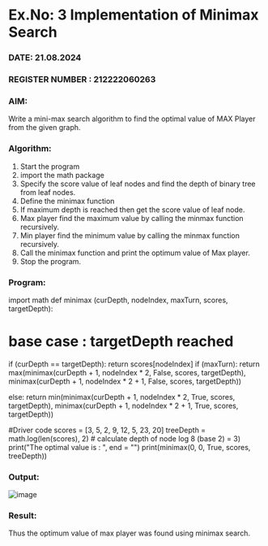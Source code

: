 # Ex.No: 3  Implementation of Minimax Search
### DATE: 21.08.2024                                                                         
### REGISTER NUMBER : 212222060263
### AIM: 
Write a mini-max search algorithm to find the optimal value of MAX Player from the given graph.
### Algorithm:
1. Start the program
2. import the math package
3. Specify the score value of leaf nodes and find the depth of binary tree from leaf nodes.
4. Define the minimax function
5. If maximum depth is reached then get the score value of leaf node.
6. Max player find the maximum value by calling the minmax function recursively.
7. Min player find the minimum value by calling the minmax function recursively.
8. Call the minimax function  and print the optimum value of Max player.
9. Stop the program. 

### Program:
import math
def minimax (curDepth, nodeIndex,
maxTurn, scores,
targetDepth):
# base case : targetDepth reached
if (curDepth == targetDepth):
return scores[nodeIndex]
if (maxTurn):
return max(minimax(curDepth + 1, nodeIndex * 2,
False, scores, targetDepth),
minimax(curDepth + 1, nodeIndex * 2 + 1,
False, scores, targetDepth))

else:
return min(minimax(curDepth + 1, nodeIndex * 2,
True, scores, targetDepth),
minimax(curDepth + 1, nodeIndex * 2 + 1,
True, scores, targetDepth))

#Driver code
scores = [3, 5, 2, 9, 12, 5, 23, 20]
treeDepth = math.log(len(scores), 2) # calculate depth of node log 8 (base 2) = 3)
print("The optimal value is : ", end = "")
print(minimax(0, 0, True, scores, treeDepth))











### Output:
![image](https://github.com/user-attachments/assets/a4aa2151-8290-4454-8cd7-1bd5f8a22bc7)




### Result:
Thus the optimum value of max player was found using minimax search.
